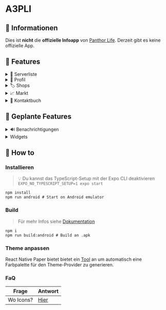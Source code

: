 # A3PLI

## :page_facing_up: Informationen

Dies ist **nicht** die **offizielle Infoapp** von [Panthor Life](https://panthor.de). Derzeit gibt es keine offizielle App.

## :rocket: Features

<details>
  <summary>👥 Serverliste</summary>
  Sehe wer gerade auf welchem Server spielt und auf welchem Server sich deine Freunde befinden
</details>

<details>
  <summary>👷 Profil</summary>
  Zeigt dir Spieler Informationen, Konten, Fahrzeuge, Häuser, Appartments sowie Baustellen an welche auf deinen Spieler registriert sind
</details>

<details>
  <summary>🏷️ Shops</summary>
  Aufwählung aller verfügbaren Shops für Fahrzeuge und Items sowie deren Angebote
</details>

<details>
  <summary>📈 Markt</summary>
  Zeigt die derzeitigen Marktpreise sowie die "Top Jobs"(Bestbezahlten Items)
  - aktuellen Cop-Bonus
- Zeit bis zur nächsten Preisberechnung
</details>

<details>
  <summary>📱 Kontaktbuch</summary>
  Zeigt eine Liste von Spielern an welche ihre Handynummer sowie ihre Nordholm Bankverbindung angegeben haben an. <br />
  Für ein Beispiel siehe <a href="https://info.dulliag.de">A3PL-Infopanel</a>
</details>

## :calendar: Geplante Features

<details>
  <summary>🔊 Benachrichtigungen</summary>
Möglichkeit Benachrichtigungen über

- Changelogs/Updates
- Anstehende Häuserwartungen
- Ausstehende Miete des Appartments
- News & Ankündigungen

zu erhalten.

</details>

<details >
<summary>Widgets</summary>
</details>

## 🚀 How to

### Installieren

> 💡 Du kannst das TypeScript-Setup mit der Expo CLI deaktivieren `EXPO_NO_TYPESCRIPT_SETUP=1 expo start`

```shell
npm install
npm run android # Start on Android emulator
```

### Build

> Für mehr Infos siehe [Dokumentation](https://docs.expo.dev/build/setup/)

```shell
npm i
npm run build:android # Build an .apk
```

### Theme anpassen

React Native Paper bietet bietet ein [Tool](https://callstack.github.io/react-native-paper/docs/guides/theming#theme-properties) an um automatisch eine Farbpalette für den Theme-Provider zu generieren.

### FaQ

| Frage     | Antwort                                        |
| --------- | ---------------------------------------------- |
| Wo Icons? | [Hier](https://pictogrammers.com/library/mdi/) |
